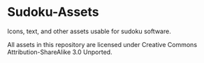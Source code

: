 # Sudoku-Assets
Icons, text, and other assets usable for sudoku software.

All assets in this repository are licensed under Creative Commons Attribution-ShareAlike 3.0 Unported.
